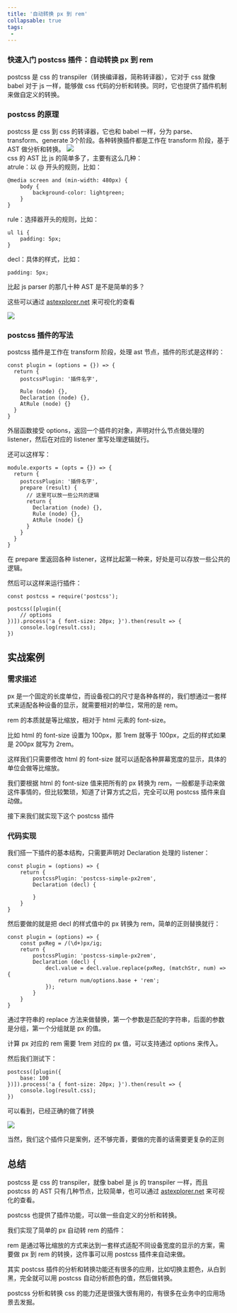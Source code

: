 ```yaml
---
title: '自动转换 px 到 rem'
collapsable: true
tags:
 - 
---
```


### 快速入门 postcss 插件：自动转换 px 到 rem
 postcss 是 css 的 transpiler（转换编译器，简称转译器），它对于 css 就像 babel 对于 js 一样，能够做 css 代码的分析和转换。同时，它也提供了插件机制来做自定义的转换。

### postcss 的原理
 postcss 是 css 到 css 的转译器，它也和 babel 一样，分为 parse、transform、generate 3个阶段。各种转换插件都是工作在 transform 阶段，基于 AST 做分析和转换。
<img src="./imgs/rem1.jpg" ><br/>
css 的 AST 比 js 的简单多了，主要有这么几种：<br/>
atrule：以 @ 开头的规则，比如：

```
@media screen and (min-width: 480px) {
    body {
        background-color: lightgreen;
    }
}
```

rule：选择器开头的规则，比如：
```
ul li {
	padding: 5px;
}

```

decl：具体的样式，比如：

```
padding: 5px;
```

比起 js parser 的那几十种 AST 是不是简单的多？<br/>

这些可以通过  [astexplorer.net](https://astexplorer.net/ ) 来可视化的查看

<img src="./imgs/rem2.jpg" ><br/>

### postcss 插件的写法
postcss 插件是工作在 transform 阶段，处理 ast 节点，插件的形式是这样的：

```
const plugin = (options = {}) => {
  return {
    postcssPlugin: '插件名字',

    Rule (node) {},
    Declaration (node) {},
    AtRule (node) {}
  }
}
````
外层函数接受 options，返回一个插件的对象，声明对什么节点做处理的 listener，然后在对应的 listener 里写处理逻辑就行。<br/>

还可以这样写：
```
module.exports = (opts = {}) => {
  return {
    postcssPlugin: '插件名字',
    prepare (result) {
      // 这里可以放一些公共的逻辑
      return {
        Declaration (node) {},
        Rule (node) {},
        AtRule (node) {}
      }
    }
  }
}

````
在 prepare 里返回各种 listener，这样比起第一种来，好处是可以存放一些公共的逻辑。<br/>

然后可以这样来运行插件：
```
const postcss = require('postcss');

postcss([plugin({
    // options
})]).process('a { font-size: 20px; }').then(result => {
    console.log(result.css);
})
```
## 实战案例
### 需求描述
px 是一个固定的长度单位，而设备视口的尺寸是各种各样的，我们想通过一套样式来适配各种设备的显示，就需要相对的单位，常用的是 rem。<br/> 

rem 的本质就是等比缩放，相对于 html 元素的 font-size。<br/> 

比如 html 的 font-size 设置为 100px，那 1rem 就等于 100px，之后的样式如果是 200px 就写为 2rem。<br/>

这样我们只需要修改 html 的 font-size 就可以适配各种屏幕宽度的显示，具体的单位会做等比缩放。<br/>

我们要根据 html 的 font-size 值来把所有的 px 转换为 rem，一般都是手动来做这件事情的，但比较繁琐，知道了计算方式之后，完全可以用 postcss 插件来自动做。<br/>

接下来我们就实现下这个 postcss 插件

### 代码实现

我们搭一下插件的基本结构，只需要声明对 Declaration 处理的 listener：
```
const plugin = (options) => {
    return {
        postcssPlugin: 'postcss-simple-px2rem',
        Declaration (decl) {
           
        }
    }
}
```
然后要做的就是把 decl 的样式值中的 px 转换为 rem，简单的正则替换就行：
```
const plugin = (options) => {
    const pxReg = /(\d+)px/ig;
    return {
        postcssPlugin: 'postcss-simple-px2rem',
        Declaration (decl) {
            decl.value = decl.value.replace(pxReg, (matchStr, num) => {
                return num/options.base + 'rem';
            });
        }
    }
}
```
通过字符串的 replace 方法来做替换，第一个参数是匹配的字符串，后面的参数是分组，第一个分组就是 px 的值。<br/>

计算 px 对应的 rem 需要 1rem 对应的 px 值，可以支持通过 options 来传入。

然后我们测试下：

```
postcss([plugin({
    base: 100
})]).process('a { font-size: 20px; }').then(result => {
    console.log(result.css);
})
```

可以看到，已经正确的做了转换

<img src="./imgs/rem3.jpg" ><br/>

当然，我们这个插件只是案例，还不够完善，要做的完善的话需要更复杂的正则

## 总结
postcss 是 css 的 transpiler，就像 babel 是 js 的 transpiler 一样，而且 postcss 的 AST 只有几种节点，比较简单，也可以通过 [astexplorer.net](https://astexplorer.net/ )  来可视化的查看。<br/>

postcss 也提供了插件功能，可以做一些自定义的分析和转换。<br/>

我们实现了简单的 px 自动转 rem 的插件：<br/>

rem 是通过等比缩放的方式来达到一套样式适配不同设备宽度的显示的方案，需要做 px 到 rem 的转换，这件事可以用 postcss 插件来自动来做。

其实 postcss 插件的分析和转换功能还有很多的应用，比如切换主题色，从白到黑，完全就可以用 postcss 自动分析颜色的值，然后做转换。

postcss 分析和转换 css 的能力还是很强大很有用的，有很多在业务中的应用场景去发掘。